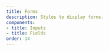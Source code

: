 ```yaml
---
title: Forms
description: Styles to display forms.
components:
- title: Inputs
- title: Fields
order: 14
---
```

